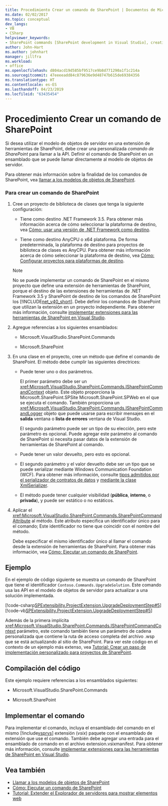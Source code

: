 ```yaml
---
title: Procedimiento Crear un comando de SharePoint | Documentos de Microsoft
ms.date: 02/02/2017
ms.topic: conceptual
dev_langs:
- VB
- CSharp
helpviewer_keywords:
- SharePoint commands [SharePoint development in Visual Studio], creating
author: John-Hart
ms.author: johnhart
manager: jillfra
ms.workload:
- office
ms.openlocfilehash: d804acd19d585bf9517ce9b8d771290a1f1c214a
ms.sourcegitcommit: 47eeeeadd84c879636e9d48747b615de69384356
ms.translationtype: HT
ms.contentlocale: es-ES
ms.lasthandoff: 04/23/2019
ms.locfileid: "63435454"
---
```

# <a name="how-to-create-a-sharepoint-command"></a>Procedimiento Crear un comando de SharePoint
  Si desea utilizar el modelo de objetos de servidor en una extensión de herramientas de SharePoint, debe crear una personalizada *comando de SharePoint* para llamar a la API. Definir el comando de SharePoint en un ensamblado que se puede llamar directamente al modelo de objetos de servidor.

 Para obtener más información sobre la finalidad de los comandos de SharePoint, vea [llamar a los modelos de objetos de SharePoint](../sharepoint/calling-into-the-sharepoint-object-models.md).

### <a name="to-create-a-sharepoint-command"></a>Para crear un comando de SharePoint

1. Cree un proyecto de biblioteca de clases que tenga la siguiente configuración:

    - Tiene como destino .NET Framework 3.5. Para obtener más información acerca de cómo seleccionar la plataforma de destino, vea [Cómo: usar una versión de .NET Framework como destino](../ide/how-to-target-a-version-of-the-dotnet-framework.md).

    - Tiene como destino AnyCPU o x64 plataforma. De forma predeterminada, la plataforma de destino para proyectos de biblioteca de clases es AnyCPU. Para obtener más información acerca de cómo seleccionar la plataforma de destino, vea [Cómo: Configurar proyectos para plataformas de destino](../ide/how-to-configure-projects-to-target-platforms.md).

    > [!NOTE]
    > No se puede implementar un comando de SharePoint en el mismo proyecto que define una extensión de herramientas de SharePoint, porque el destino de las extensiones de herramientas de .NET Framework 3.5 y SharePoint de destino de los comandos de SharePoint los [!INCLUDE[net_v40_short](../sharepoint/includes/net-v40-short-md.md)]. Debe definir los comandos de SharePoint que utilizan la extensión en un proyecto independiente. Para obtener más información, consulte [implementar extensiones para las herramientas de SharePoint en Visual Studio](../sharepoint/deploying-extensions-for-the-sharepoint-tools-in-visual-studio.md).

2. Agregue referencias a los siguientes ensamblados:

    - Microsoft.VisualStudio.SharePoint.Commands

    - Microsoft.SharePoint

3. En una clase en el proyecto, cree un método que define el comando de SharePoint. El método debe cumplir las siguientes directrices:

    - Puede tener uno o dos parámetros.

         El primer parámetro debe ser un <xref:Microsoft.VisualStudio.SharePoint.Commands.ISharePointCommandContext> objeto. Este objeto proporciona la Microsoft.SharePoint.SPSite Microsoft.SharePoint.SPWeb en el que se ejecuta el comando. También proporciona un <xref:Microsoft.VisualStudio.SharePoint.Commands.ISharePointCommandLogger> objeto que puede usarse para escribir mensajes en el **salida** ventana o **lista de errores** ventana de Visual Studio.

         El segundo parámetro puede ser un tipo de su elección, pero este parámetro es opcional. Puede agregar este parámetro al comando de SharePoint si necesita pasar datos de la extensión de herramientas de SharePoint al comando.

    - Puede tener un valor devuelto, pero esto es opcional.

    - El segundo parámetro y el valor devuelto debe ser un tipo que se puede serializar mediante Windows Communication Foundation (WCF). Para obtener más información, consulte [tipos admitidos por el serializador de contratos de datos](/dotnet/framework/wcf/feature-details/types-supported-by-the-data-contract-serializer) y [mediante la clase XmlSerializer](/dotnet/framework/wcf/feature-details/using-the-xmlserializer-class).

    - El método puede tener cualquier visibilidad (**pública**, **interno**, o **privada**), y puede ser estático o no estáticos.

4. Aplicar el <xref:Microsoft.VisualStudio.SharePoint.Commands.SharePointCommandAttribute> al método. Este atributo especifica un identificador único para el comando; Este identificador no tiene que coincidir con el nombre del método.

     Debe especificar el mismo identificador único al llamar el comando desde la extensión de herramientas de SharePoint. Para obtener más información, vea [Cómo: Ejecutar un comando de SharePoint](../sharepoint/how-to-execute-a-sharepoint-command.md).

## <a name="example"></a>Ejemplo
 En el ejemplo de código siguiente se muestra un comando de SharePoint que tiene el identificador `Contoso.Commands.UpgradeSolution`. Este comando usa las API en el modelo de objetos de servidor para actualizar a una solución implementada.

 [!code-csharp[SPExtensibility.ProjectExtension.UpgradeDeploymentStep#5](../sharepoint/codesnippet/CSharp/UpgradeDeploymentStep/SharePointCommands/Commands.cs#5)]
 [!code-vb[SPExtensibility.ProjectExtension.UpgradeDeploymentStep#5](../sharepoint/codesnippet/VisualBasic/upgradedeploymentstep/sharepointcommands/commands.vb#5)]

 Además de la primera implícita <xref:Microsoft.VisualStudio.SharePoint.Commands.ISharePointCommandContext> parámetro, este comando también tiene un parámetro de cadena personalizada que contiene la ruta de acceso completa del archivo .wsp que se está actualizando al sitio de SharePoint. Para ver este código en el contexto de un ejemplo más extenso, vea [Tutorial: Crear un paso de implementación personalizado para proyectos de SharePoint](../sharepoint/walkthrough-creating-a-custom-deployment-step-for-sharepoint-projects.md).

## <a name="compiling-the-code"></a>Compilación del código
 Este ejemplo requiere referencias a los ensamblados siguientes:

- Microsoft.VisualStudio.SharePoint.Commands

- Microsoft.SharePoint

## <a name="deploying-the-command"></a>Implementar el comando
 Para implementar el comando, incluya el ensamblado del comando en el mismo [!include[vsprvs](../sharepoint/includes/vsprvs-md.md)] extensión (*vsix*) paquete con el ensamblado de extensión que use el comando. También debe agregar una entrada para el ensamblado de comando en el archivo extension.vsixmanifest. Para obtener más información, consulte [implementar extensiones para las herramientas de SharePoint en Visual Studio](../sharepoint/deploying-extensions-for-the-sharepoint-tools-in-visual-studio.md).

## <a name="see-also"></a>Vea también
- [Llamar a los modelos de objetos de SharePoint](../sharepoint/calling-into-the-sharepoint-object-models.md)
- [Cómo: Ejecutar un comando de SharePoint](../sharepoint/how-to-execute-a-sharepoint-command.md)
- [Tutorial: Extender el Explorador de servidores para mostrar elementos web](../sharepoint/walkthrough-extending-server-explorer-to-display-web-parts.md)
